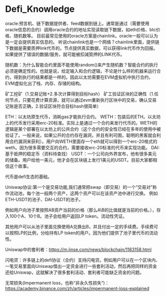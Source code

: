 # Defi_Knowledge

oracle:预言机、链下数据提供者、feed数据到链上。通常是通过（需要使用oracle信息的合约）调用oracle合约的地址实现读取链下数据，如eth价格、btc价格、随机数等。
目前最常见使用的oracle方案是chainlink。oracle一般可以认为是一定会提供真实信息的。
听说chainlink也是一个网络？chainlink里面，提供链下数据是需要质押link代币的。节点提供真实数据，可以获得link代币作为回报。如果提供了错误的数据/服务，就可能被扣減質押的LINK代币。

随机数：为什么智能合约里面不能使用random()来产生随机数？智能合约的执行必须是确定性的。也就是说，给定输入和合约逻辑，不论是什么样的机器来运行合约，得到执行的结果都是一样的。因此以太坊需要在EVM虚拟机中执行合约，EVM虚拟化出了栈、内存、存储的结构。

矿工挖矿（1.交易记账+2.多次计算得到目标hash）
矿工验证区块的正确性（1.任何节点，只要花费计算资源，就可以通过evm重新执行区块中的交易，确认交易记账是否正确，2.验证区块符合目标hash很简单）

ETH：以太坊原生代币，消耗gas才能执行合约。
WETH：包装后的ETH。以太坊上的代币发行采用erc-20标准。实际上是通过一个合约来发行代币的。WETH的逻辑是某个部署在以太坊上的公共合约（这个合约的安全性已经在多年的使用中被验证了。一般来说，如果公开的合约存在漏洞，并且有利可图，聪明的黑客就会利用合约漏洞来获利）。用户向WETH里面存一个eth就可以得到一个erc-20格式的weth。因为很多需要交互的合约，需要接收erc-20标准的代币来实现功能。
DAI:基于抵押的稳定币（资料待查找）
USDT：一个公司向外界宣布，他有很多美元的储备。用户给他一美元，他才会在区块链上发行1美元的USDT。目前大家都相信这个故事。

代币是defi生态的基础。

Uniswap协议:第一个是交易功能,我们通常把swap（即交易）的一个“交易对”称作流动池，每个池一般两个资产，这两个资产可以在该资产池中进行交换。
例如ETH-USDT的池子、DAI-USDT的池子。

例如用户向池子里按照AB资产当前的价格（那么A\B的比值就是当前的价格。），存入100个A、10个B。池子会给用户返回LP token。流动性凭证。

其他用户可以从池子里面兑换使用A兑换出B，并且付出一定的手续费。手续费可以按照LP的比例，分给持有LP token的用户。因为他们提供了池子里代币的流动性。

Uniswap中的套利者：https://m.jinse.com/news/blockchain/1183158.html

闪电贷：许多链上的defi协议（合约）支持闪电贷。例如用户可以在一个区块内、一笔交易里面向Uniswap借出一定资金进行一些套利活动，然后再把同样的资金还给Uniswap，这就解决了很多套利活动、套利者可能缺乏资金的问题。

无常损失(Impermanent loss，也称“非永久性损失”)：https://academy.binance.com/zh/articles/impermanent-loss-explained

